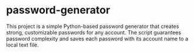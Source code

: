 # password-generator
This project is a simple Python-based password generator that creates strong, customizable passwords for any account. The script guarantees password complexity and saves each password with its account name to a local text file.
